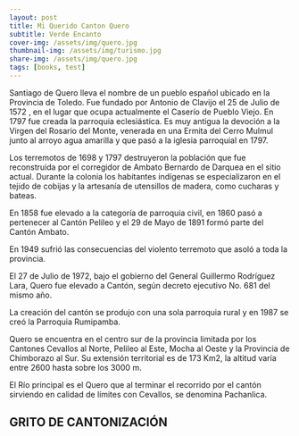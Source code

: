 ```yaml
---
layout: post
title: Mi Querido Canton Quero 
subtitle: Verde Encanto 
cover-img: /assets/img/quero.jpg
thumbnail-img: /assets/img/turismo.jpg
share-img: /assets/img/quero.jpg
tags: [books, test]
---
```


Santiago de Quero lleva el nombre de un pueblo español ubicado en la Provincia de Toledo. Fue fundado por Antonio de Clavijo el 25 de Julio de 1572 , en el lugar que ocupa actualmente el Caserío de Pueblo Viejo. En 1797 fue creada la parroquia eclesiástica. Es muy antigua la devoción a la Virgen del Rosario del Monte, venerada en una Ermita del Cerro Mulmul junto al arroyo agua amarilla y que pasó a la iglesia parroquial en 1797.

Los terremotos de 1698 y 1797 destruyeron la población que fue reconstruida por el corregidor de Ambato Bernardo de Darquea en el sitio actual. Durante la colonia los habitantes indígenas se especializaron en el tejido de cobijas y la artesanía de utensillos de madera, como cucharas y bateas.

En 1858 fue elevado a la categoría de parroquia civil, en 1860 pasó a pertenecer al Cantón Pelileo y el 29 de Mayo de 1891 formó parte del Cantón Ambato.

En 1949 sufrió las consecuencias del violento terremoto que asoló a toda la provincia.

El 27 de Julio de 1972, bajo el gobierno del General Guillermo Rodríguez Lara, Quero fue elevado a Cantón, según decreto ejecutivo No. 681 del mismo año.

La creación del cantón se produjo con una sola parroquia rural y en 1987 se creó la Parroquia Rumipamba.

Quero se encuentra en el centro sur de la provincia limitada por los Cantones Cevallos al Norte, Pelileo al Este, Mocha al Oeste y la Provincia de Chimborazo al Sur. Su extensión territorial es de 173 Km2, la altitud varía entre 2600 hasta sobre los 3000 m.

El Río principal es el Quero que al terminar el recorrido por el cantón sirviendo en calidad de límites con Cevallos, se denomina Pachanlica.

## GRITO DE CANTONIZACIÓN
